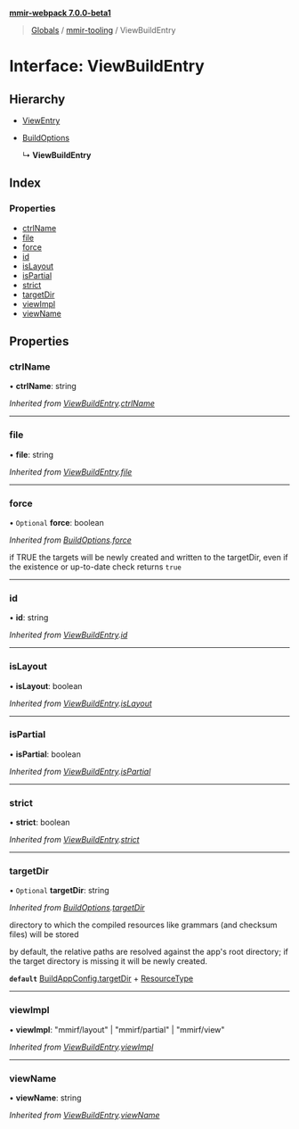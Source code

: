 **[mmir-webpack 7.0.0-beta1](../README.md)**

> [Globals](../README.md) / [mmir-tooling](../modules/mmir_tooling.md) / ViewBuildEntry

# Interface: ViewBuildEntry

## Hierarchy

* [ViewEntry](mmir_tooling.viewentry.md)

* [BuildOptions](mmir_tooling.buildoptions.md)

  ↳ **ViewBuildEntry**

## Index

### Properties

* [ctrlName](mmir_tooling.viewbuildentry.md#ctrlname)
* [file](mmir_tooling.viewbuildentry.md#file)
* [force](mmir_tooling.viewbuildentry.md#force)
* [id](mmir_tooling.viewbuildentry.md#id)
* [isLayout](mmir_tooling.viewbuildentry.md#islayout)
* [isPartial](mmir_tooling.viewbuildentry.md#ispartial)
* [strict](mmir_tooling.viewbuildentry.md#strict)
* [targetDir](mmir_tooling.viewbuildentry.md#targetdir)
* [viewImpl](mmir_tooling.viewbuildentry.md#viewimpl)
* [viewName](mmir_tooling.viewbuildentry.md#viewname)

## Properties

### ctrlName

•  **ctrlName**: string

*Inherited from [ViewBuildEntry](mmir_tooling.viewbuildentry.md).[ctrlName](mmir_tooling.viewbuildentry.md#ctrlname)*

___

### file

•  **file**: string

*Inherited from [ViewBuildEntry](mmir_tooling.viewbuildentry.md).[file](mmir_tooling.viewbuildentry.md#file)*

___

### force

• `Optional` **force**: boolean

*Inherited from [BuildOptions](mmir_tooling.buildoptions.md).[force](mmir_tooling.buildoptions.md#force)*

if TRUE the targets will be newly created and written to the targetDir,
even if the existence or up-to-date check returns `true`

___

### id

•  **id**: string

*Inherited from [ViewBuildEntry](mmir_tooling.viewbuildentry.md).[id](mmir_tooling.viewbuildentry.md#id)*

___

### isLayout

•  **isLayout**: boolean

*Inherited from [ViewBuildEntry](mmir_tooling.viewbuildentry.md).[isLayout](mmir_tooling.viewbuildentry.md#islayout)*

___

### isPartial

•  **isPartial**: boolean

*Inherited from [ViewBuildEntry](mmir_tooling.viewbuildentry.md).[isPartial](mmir_tooling.viewbuildentry.md#ispartial)*

___

### strict

•  **strict**: boolean

*Inherited from [ViewBuildEntry](mmir_tooling.viewbuildentry.md).[strict](mmir_tooling.viewbuildentry.md#strict)*

___

### targetDir

• `Optional` **targetDir**: string

*Inherited from [BuildOptions](mmir_tooling.buildoptions.md).[targetDir](mmir_tooling.buildoptions.md#targetdir)*

directory to which the compiled resources like grammars (and checksum files) will be stored

by default, the relative paths are resolved against the app's root directory;
if the target directory is missing it will be newly created.

**`default`** [BuildAppConfig.targetDir](mmir_tooling.buildappconfig.md#targetdir) + [ResourceType](../modules/mmir_tooling.md#resourcetype)

___

### viewImpl

•  **viewImpl**: \"mmirf/layout\" \| \"mmirf/partial\" \| \"mmirf/view\"

*Inherited from [ViewBuildEntry](mmir_tooling.viewbuildentry.md).[viewImpl](mmir_tooling.viewbuildentry.md#viewimpl)*

___

### viewName

•  **viewName**: string

*Inherited from [ViewBuildEntry](mmir_tooling.viewbuildentry.md).[viewName](mmir_tooling.viewbuildentry.md#viewname)*
